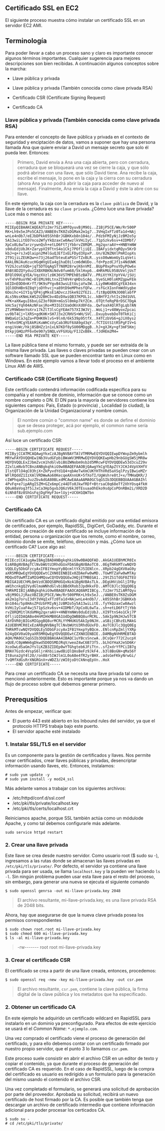 ## Certificado SSL en EC2
El siguiente proceso muestra cómo instalar un certificado SSL en un servidor EC2 AMI.

## Terminología
Para poder llevar a cabo un proceso sano y claro es importante conocer algunos términos importantes. Cualquier sugerencia para mejores descripciones son bien recibidas. A continuación algunos conceptos sobre la marcha:

* Llave pública y privada

* Llave pública y privada (También conocida como clave privada RSA)
* Certificado CSR (Certificate Signing Request)
* Certificado CA

### Llave pública y privada (También conocida como clave privada RSA)
Para entender el concepto de llave pública y privada en el contexto de seguridad y enciptación de datos, vamos a suponer que hay una persona llamada Ana que quiere enviar a David un mensaje secreto que solo él pueda leer. Entonces:

> Primero, David envía a Ana una caja abierta, pero con cerradura, cerradura que se bloqueará una vez se cierre la caja, y que sólo podrá abrirse con una llave, que sólo David tiene. Ana recibe la caja, escribe el mensaje, lo pone en la caja y la cierra con su cerradura (ahora Ana ya no podrá abrir la caja para acceder de nuevo al mensaje). Finalmente, Ana envía la caja a David y éste la abre con su llave. 


En este ejemplo, la caja con la cerradura es la `clave pública` de David, y la llave de la cerradura es su `clave privada`. ¿Cómo luce una llave privada? Luce más o menos así:

```
-----BEGIN RSA PRIVATE KEY-----
MIIEpQIBAAKCAQEA3Tz2mr7SZiAMfQyuvBjM9Oi..Z1BjP5CE/Wm/Rr500P
RK+Lh9x5eJPo5CAZ3/ANBE0sTK0ZsDGMak2m1g7..3VHqIxFTz0Ta1d+NAj
wnLe4nOb7/eEJbDPkk05ShhBrJGBKKxb8n104o/..PdzbFMIyNjJzBM2o5y
5A13wiLitEO7nco2WfyYkQzaxCw0AwzlkVHiIyC..71pSzkv6sv+4IDMbT/
XpCo8L6wTarzrywnQsh+etLD6FtTjYbbrvZ8RQM..Hg2qxraAV++HNBYmNW
s0duEdjUbJK+ZarypXI9TtnS4o1Ckj7POfljiQI..IBAFyidxtqRQyv5KrD
kbJ+q+rsJxQlaipn2M4lGuQJEfIxELFDyd3XpxP..Un/82NZNXlPmRIopXs
2T91jiLZEUKQw+n73j26adTbteuEaPGSrTZxBLR..yssO0wWomUyILqVeti
6AkL0NJAuKcucHGqWVgUIa4g1haE0ilcm6dWUDo..fd+PpzdCJf1s4NdUWK
YV2GJcutGQb+jqT5DTUqAgST7N8M28rwjK6nVMI..BUpP0xpPnuYDyPOw6x
4hBt8DZQYyduzIXBXRBKNiNdv8fum68/5klHxp6..4HRkMUL958UVeljUsT
BFQlO9UCgYEA/VqzXVzlz8K36VSTMPEhB5zBATV..PRiXtYK1YpYV4/jSUj
vvT4hP8uoYNC+BlEMi98LtnxZIh0V4rqHDsScAq..VyeSLH0loKMZgpwFEm
bEIDnEOD0nKrfT/9K9sPYgvB43wsLEtUujaYw3W..Liy0WKmB8CgYEA34xn
1QlOOhHBn9Z8qYjoDYhvcj+a89tD9eMPhesfQFw..rsfGcXIonFmWdVygbe
6Doihc+GIYIq/QP4jgMksE1ADvczJSke92ZfE2i..fitBpQERNJO0BlabfP
ALs5NssKNmLkWS2U2BHCbv4DzDXwiQB37KPOL1c..kBHfF2/htIs20d1UVL
+PK+aXKwguI6bxLGZ3of0UH+mGsSl0mkp7kYZCm..OTQtfeRqP8rDSC7DgA
kHc5ajYqh04AzNFaxjRo+M3IGICUaOdKnXd0Fda..QwfoaX4QlRTgLqb7AN
ZTzM9WbmnYoXrx17kZlT3lsCgYEAm757XI3WJVj..WoLj1+v48WyoxZpcai
uv9bT4Cj+lXRS+gdKHK+SH7J3x2CRHVS+WH/SVC..DxuybvebDoT0TkKiCj
BWQaGzCaJqZa+POHK0klvS+9ln0/6k539p95tfX..X4TCzbVG6+gJiX0ysz
Yfehn5MCgYEAkMiKuWHCsVyCab3RUf6XA9gd3qY..fCTIGtS1tR5PgFIV+G
engiVoWc/hkj8SBHZz1n1xLN7KDf8ySU06MDggB..hJ+gXJKy+gf3mF5Kmj
DtkpjGHQzPF6vOe907y5NQLvVFGXUq/FIJZxB8k..fJdHEm2M4=
-----END RSA PRIVATE KEY-----
```

La llave pública tiene el mismo formato, y puede ser ser extraída de la misma llave privada. Las llaves o claves privadas se pueden crear con un software llamado SSL que se pueden encontrar tanto en Linux como en Windows. En este ejemplo vamos a llevar todo el proceso en el ambiente Linux AMI de AWS.

### Certificado CSR (Certificate Signing Request)
Este certificado contendrá información codificada específica para su compañía y el nombre de dominio, información que se conoce como un nombre completo o DN. El DN para la mayoría de servidores contiene los siguientes campos: País, Estado (o provincia) , Localidad (o ciudad), la Organización de la Unidad Organizacional y nombre común.
> El nombre común o "common name" es donde se define el dominio que se desea proteger, acá por ejemplo, el common name sería sub.ejemplo.com

Así luce un certificado CSR:
```
-----BEGIN CERTIFICATE REQUEST-----
MIIByjCCATMCAQAwgYkxCzAJBgNVBAYTAlVTMRMwEQYDVQQIEwpDYWxpZm9ybmlh
MRYwFAYDVQQHEw1Nb3VudGFpbiBWaWV3MRMwEQYDVQQKEwpHb29nbGUgSW5jMR8w
HQYDVQQLExZJbmZvcm1hdGlvbiBUZWNobm9sb2d5MRcwFQYDVQQDEw53d3cuZ29v
Z2xlLmNvbTCBnzANBgkqhkiG9w0BAQEFAAOBjQAwgYkCgYEApZtYJCHJ4VpVXHfV
IlstQTlO4qC03hjX+ZkPyvdYd1Q4+qbAeTwXmCUKYHThVRd5aXSqlPzyIBwieMZr
WFlRQddZ1IzXAlVRDWwAo60KecqeAXnnUK+5fXoTI/UgWshre8tJ+x/TMHaQKR/J
cIWPhqaQhsJuzZbvAdGA80BLxdMCAwEAAaAAMA0GCSqGSIb3DQEBBQUAA4GBAIhl
4PvFq+e7ipARgI5ZM+GZx6mpCz44DTo0JkwfRDf+BtrsaC0q68eTf2XhYOsq4fkH
Q0uA0aVog3f5iJxCa3Hp5gxbJQ6zV6kJ0TEsuaaOhEko9sdpCoPOnRBm2i/XRD2D
6iNh8f8z0ShGsFqjDgFHyF3o+lUyj+UC6H1QW7bn
-----END CERTIFICATE REQUEST-----
```

### Certificado CA
Un certificado CA es un certificado digital emitido por una entidad emisora de certificados, por ejemplo, RapidSSL, DigiCert, GoDaddy, etc. Durante el proceso de creación de este certificado se incluye información de la entidad, persona u organización que los remote, como el nombre, correo, dominio donde se emite, teléfono, dirección y más. ¿Cómo luce un certificado CA? Luce algo así:

```
-----BEGIN CERTIFICATE-----
MIIEczCCA1ugAwIBAgIBADANBgkqhkiG9w0BAQQFAD..AkGA1UEBhMCR0Ix
EzARBgNVBAgTClNvbWUtU3RhdGUxFDASBgNVBAoTC0..0EgTHRkMTcwNQYD
VQQLEy5DbGFzcyAxIFB1YmxpYyBQcmltYXJ5IENlcn..XRpb24gQXV0aG9y
aXR5MRQwEgYDVQQDEwtCZXN0IENBIEx0ZDAeFw0wMD..TUwMTZaFw0wMTAy
MDQxOTUwMTZaMIGHMQswCQYDVQQGEwJHQjETMBEGA1..29tZS1TdGF0ZTEU
MBIGA1UEChMLQmVzdCBDQSBMdGQxNzA1BgNVBAsTLk..DEgUHVibGljIFBy
aW1hcnkgQ2VydGlmaWNhdGlvbiBBdXRob3JpdHkxFD..AMTC0Jlc3QgQ0Eg
THRkMIIBIjANBgkqhkiG9w0BAQEFAAOCAQ8AMIIBCg..Tz2mr7SZiAMfQyu
vBjM9OiJjRazXBZ1BjP5CE/Wm/Rr500PRK+Lh9x5eJ../ANBE0sTK0ZsDGM
ak2m1g7oruI3dY3VHqIxFTz0Ta1d+NAjwnLe4nOb7/..k05ShhBrJGBKKxb
8n104o/5p8HAsZPdzbFMIyNjJzBM2o5y5A13wiLitE..fyYkQzaxCw0Awzl
kVHiIyCuaF4wj571pSzkv6sv+4IDMbT/XpCo8L6wTa..sh+etLD6FtTjYbb
rvZ8RQM1tlKdoMHg2qxraAV++HNBYmNWs0duEdjUbJ..XI9TtnS4o1Ckj7P
OfljiQIDAQABo4HnMIHkMB0GA1UdDgQWBBQ8urMCRL..5AkIp9NJHJw5TCB
tAYDVR0jBIGsMIGpgBQ8urMCRLYYMHUKU5AkIp9NJH..aSBijCBhzELMAkG
A1UEBhMCR0IxEzARBgNVBAgTClNvbWUtU3RhdGUxFD..AoTC0Jlc3QgQ0Eg
THRkMTcwNQYDVQQLEy5DbGFzcyAxIFB1YmxpYyBQcm..ENlcnRpZmljYXRp
b24gQXV0aG9yaXR5MRQwEgYDVQQDEwtCZXN0IENBIE..DAMBgNVHRMEBTAD
AQH/MA0GCSqGSIb3DQEBBAUAA4IBAQC1uYBcsSncwA..DCsQer772C2ucpX
xQUE/C0pWWm6gDkwd5D0DSMDJRqV/weoZ4wC6B73f5..bLhGYHaXJeSD6Kr
XcoOwLdSaGmJYslLKZB3ZIDEp0wYTGhgteb6JFiTtn..sf2xdrYfPCiIB7g
BMAV7Gzdc4VspS6ljrAhbiiawdBiQlQmsBeFz9JkF4..b3l8BoGN+qMa56Y
It8una2gY4l2O//on88r5IWJlm1L0oA8e4fR2yrBHX..adsGeFKkyNrwGi/
7vQMfXdGsRrXNGRGnX+vWDZ3/zWI0joDtCkNnqEpVn..HoX
-----END CERTIFICATE-----
```

Para crear un certificado CA se necesita una llave privada tal como se mencionó anteriormente. Esto es importante porque ya nos va dando un flujo de proceso sobre qué debemos generar primero.

## Prerequsitios
Antes de empezar, verificar que:

* El puerto 443 esté abierto en los Inbound rules del servidor, ya que el protocolo HTTPS trabaja bajo este puerto.
* El servidor apache esté instalado

### 1. Instalar SSL/TLS en el servidor
Es un componente para la gestión de certificados y llaves. Nos permite crear certificados, crear llaves públicas y privadas, desencriptar información usando llaves, etc. Entonces, instalamos:

```
# sudo yum update -y
# sudo yum install -y mod24_ssl
```

Más adelante vamos a trabajar con los siguientes archivos:

* /etc/httpd/conf.d/ssl.conf
* /etc/pki/tls/private/localhost.key
* /etc/pki/tls/certs/localhost.crt

Reiniciamos apache, porque SSL también actúa como un módulode Apache, y como tal debemos configurarle más adelante.

```
sudo service httpd restart
```

### 2. Crear una llave privada
Este llave se crea desde nuestro servidor. Como usuario root ($ sudo su -), ingresamos a las rutas donde se almacenan las llaves privadas en `/etc/pki/tls/private/`. Por defecto, el servidor ya contiene una llave privada para ser usada, se llama `localhost.key` y la pueden ver haciendo `ls -l`. Sin ningún problema pueden usar esta llave para el resto del proceso, sin embargo, para generar una nueva se ejecuta el siguiente comando
```
$ sudo openssl genrsa -out mi-llave-privada.key 2048
```
> El archivo resultante, mi-llave-privada.key, es una llave privada RSA de 2048 bits. 

Ahora, hay que asegurarse de que la nueva clave privada posea los permisos correspondientes

```
$ sudo chown root.root mi-llave-privada.key
$ sudo chmod 600 mi-llave-privada.key
$ ls -al mi-llave-privada.key
```

> -rw------- root root mi-llave-privada.key

### 3. Crear el certificado CSR 
El certificado se crea a partir de una llave creada, entonces, procedemos:

    $ sudo openssl req -new -key mi-llave-privada.key -out csr.pem

> El archivo resultante, `csr.pem`, contiene la clave pública, la firma digital de la clave pública y los metadatos que ha especificado. 

### 2. Obtener un certificado CA
En este ejemplo he adquirido un certificado wildcard en RapidSSL para instalarlo en un dominio ya preconfigurado. Para efectos de este ejercicio se usará el el *Common Name*: `*.ejemplo.com`.

Una vez comprado el certificado viene el proceso de generación del certificado, y para ello debemos contar con un certificado firmado por nuestro propio servidor, que el punto 3 lo llamamos `csr.pem`.

Este proceso suele consistir en abrir el archivo CSR en un editor de texto y copiar el contenido, ya que durante el proceso de generación del certificado CA es requerido. En el caso de RapidSSL, luego de la compra del certificado es usuario es redirigido a un formulario para la generación del mismo usando el contenido el archivo CSR.

Una vez completado el formulario, se generará una solicitud de aprobación por parte del proveedor. Aprobada su solicitud, recibirá un nuevo certificado de host firmado por la CA. Es posible que también tenga que descargar un archivo de certificado intermedio que contiene información adicional para poder procesar los certicados CA.

```
$ sudo su -
# cd /etc/pki/tls/private/
```
